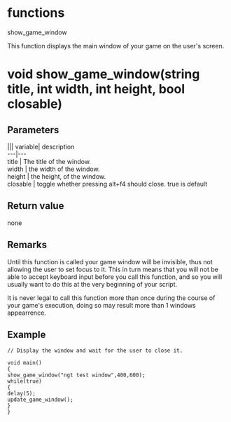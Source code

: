 # functions

show_game_window

  


This function displays the main window of your game on the user's screen.  


# void show_game_window(string title, int width, int height, bool closable)  


## Parameters

||| variable| description  
---|---  
title | The title of the window.  
width | the width of the window.  
height | the height, of the window.  
closable | toggle whether pressing alt+f4 should close. true is default  
  
## Return value

none

## Remarks

Until this function is called your game window will be invisible, thus not allowing the user to set focus to it. This in turn means that you will not be able to accept keyboard input before you call this function, and so you will usually want to do this at the very beginning of your script.

  


It is never legal to call this function more than once during the course of your game's execution, doing so may result more than 1 windows appearrence.

## Example


```
// Display the window and wait for the user to close it.

void main()
{
show_game_window("ngt test window",400,600);
while(true)
{
delay(5);
update_game_window();
}
}

```

